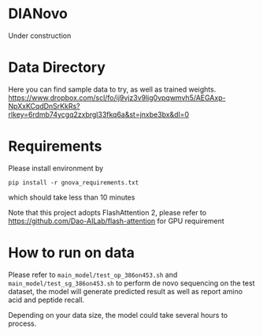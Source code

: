 # DIANovo
Under construction

# Data Directory

Here you can find sample data to try, as well as trained weights.
https://www.dropbox.com/scl/fo/ij9vjz3v9lig0vpqwmvh5/AEGAxp-NpXxKCqdDnSrKkRs?rlkey=6rdmb74ycgq2zxbrgl33fkq6a&st=jnxbe3bx&dl=0

# Requirements

Please install environment by 

``pip install -r gnova_requirements.txt``

which should take less than 10 minutes

Note that this project adopts FlashAttention 2, please refer to https://github.com/Dao-AILab/flash-attention for GPU requirement

# How to run on data

Please refer to 
``
main_model/test_op_386on453.sh
``
and
``
main_model/test_sg_386on453.sh
``
to perform de novo sequencing on the test dataset, the model will generate predicted result as well as report amino acid and peptide recall.

Depending on your data size, the model could take several hours to process.


